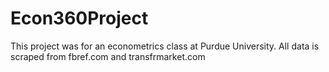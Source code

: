 # Econ360Project
This project was for an econometrics class at Purdue University. All data is scraped from fbref.com and transfrmarket.com
